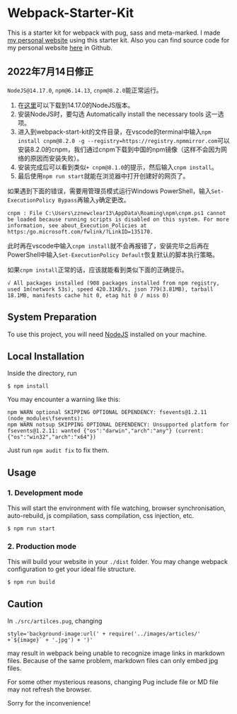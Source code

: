 # Webpack-Starter-Kit
This is a starter kit for webpack with pug, sass and meta-marked. I made [my personal website](https://zznewclear13.me) using this starter kit.
Also you can find source code for my personal website [here](https://github.com/zznewclear13/zznewclear13.me) in Github.

## 2022年7月14日修正

`NodeJS@14.17.0`, `npm@6.14.13`, `cnpm@8.2.0`能正常运行。
1. 在[这里](https://nodejs.org/download/release/v14.17.0/)可以下载到14.17.0的NodeJS版本。
2. 安装NodeJS时，要勾选 Automatically install the necessary tools 这一选项。
3. 进入到webpack-start-kit的文件目录，在vscode的terminal中输入`npm install cnpm@8.2.0 -g --registry=https://registry.npmmirror.com`可以安装8.2.0的cnpm，我们通过cnpm下载到中国的npm镜像（这样不会因为网络的原因而安装失败）。
4. 安装完成后可以看到类似`+ cnpm@8.1.0`的提示，然后输入`cnpm install`。
5. 最后使用`npm run start`就能在浏览器中打开创建好的网页了。

如果遇到下面的错误，需要用管理员模式运行Windows PowerShell，输入`Set-ExecutionPolicy Bypass`再输入`y`确定更改。
```
cnpm : File C:\Users\zznewclear13\AppData\Roaming\npm\cnpm.ps1 cannot be loaded because running scripts is disabled on this system. For more        
information, see about_Execution_Policies at https:/go.microsoft.com/fwlink/?LinkID=135170.
```

此时再在vscode中输入`cnpm install`就不会再报错了，安装完毕之后再在PowerShell中输入`Set-ExecutionPolicy Default`恢复默认的脚本执行策略。

如果`cnpm install`正常的话，应该就能看到类似下面的正确提示。
```
√ All packages installed (908 packages installed from npm registry, used 1m(network 53s), speed 420.31KB/s, json 779(3.81MB), tarball 18.1MB, manifests cache hit 0, etag hit 0 / miss 0)
```

## System Preparation
To use this project, you will need [NodeJS](https://nodejs.org) installed on your machine.

## Local Installation
Inside the directory, run
```
$ npm install
```
You may encounter a warning like this:
```
npm WARN optional SKIPPING OPTIONAL DEPENDENCY: fsevents@1.2.11 (node_modules\fsevents):
npm WARN notsup SKIPPING OPTIONAL DEPENDENCY: Unsupported platform for fsevents@1.2.11: wanted {"os":"darwin","arch":"any"} (current: {"os":"win32","arch":"x64"})
```
Just run `npm audit fix` to fix them.

## Usage
### 1. Development mode
This will start the environment with file watching, browser synchronisation, auto-rebuild, js compilation, sass compilation, css injection, etc.
```
$ npm run start
```

### 2. Production mode
This will build your website in your `./dist` folder. You may change webpack configuration to get your ideal file structure.
```
$ npm run build
```

## Caution
In `./src/artilces.pug`, changing
```
style='background-image:url(' + require('../images/articles/' +`${image}` + '.jpg') + ')'
```
may result in webpack being unable to recognize image links in markdown files. Because of the same problem, markdown files can only embed jpg files.

For some other mysterious reasons, changing Pug include file or MD file may not refresh the browser.

Sorry for the inconvenience!
